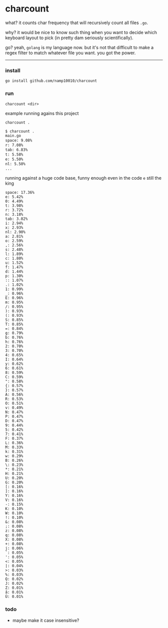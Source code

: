 # charcount

what? it counts char frequency that will recursively count all files `.go`.

why? it would be nice to know such thing when you want to decide which keyboard layout to pick (in pretty dam seriously scientifically).

go? yeah, `golang` is my language now. but it's not that difficult to make a regex filter to match whatever file you want. you got the power.

---

### install

`go install github.com/namp10010/charcount`

### run

`charcount <dir>`

example running agains this project

`charcount .`

```bash
$ charcount .
main.go
space: 9.08%
r: 7.08%
tab: 6.83%
t: 5.58%
e: 5.50%
nl: 5.50%
...
```

running against a huge code base, funny enough even in the code `e` still the king

```text
space: 17.36%
e: 5.42%
0: 4.49%
t: 3.98%
r: 3.72%
n: 3.18%
tab: 3.02%
i: 2.94%
x: 2.93%
nl: 2.90%
a: 2.81%
o: 2.59%
,: 2.56%
s: 2.48%
l: 1.89%
c: 1.80%
u: 1.52%
f: 1.47%
d: 1.44%
p: 1.30%
:: 1.07%
.: 1.02%
1: 0.99%
_: 0.96%
E: 0.96%
m: 0.95%
/: 0.95%
): 0.93%
(: 0.93%
S: 0.85%
T: 0.85%
=: 0.84%
g: 0.79%
b: 0.76%
h: 0.76%
2: 0.70%
3: 0.70%
4: 0.65%
I: 0.64%
y: 0.62%
6: 0.61%
8: 0.59%
C: 0.59%
": 0.58%
{: 0.57%
}: 0.57%
A: 0.56%
R: 0.53%
O: 0.51%
v: 0.49%
N: 0.47%
P: 0.47%
D: 0.47%
9: 0.44%
5: 0.42%
7: 0.41%
F: 0.37%
L: 0.36%
M: 0.33%
k: 0.31%
w: 0.29%
B: 0.26%
\: 0.23%
*: 0.21%
H: 0.21%
U: 0.20%
G: 0.20%
[: 0.16%
]: 0.16%
Y: 0.16%
V: 0.16%
-: 0.15%
K: 0.10%
W: 0.10%
!: 0.10%
&: 0.08%
;: 0.08%
z: 0.08%
q: 0.08%
X: 0.08%
+: 0.08%
j: 0.06%
`: 0.05%
': 0.05%
<: 0.05%
|: 0.04%
>: 0.03%
%: 0.03%
Q: 0.02%
J: 0.02%
Z: 0.01%
â: 0.01%
Ù: 0.01%
```

### todo

* maybe make it case insensitive?